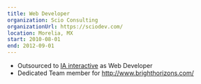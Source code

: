 ```yaml
---
title: Web Developer
organization: Scio Consulting
organizationUrl: https://sciodev.com/
location: Morelia, MX
start: 2010-08-01
end: 2012-09-01
---
```


- Outsourced to [IA interactive](https://www.ia.com.mx/) as Web Developer
- Dedicated Team member for http://www.brighthorizons.com/